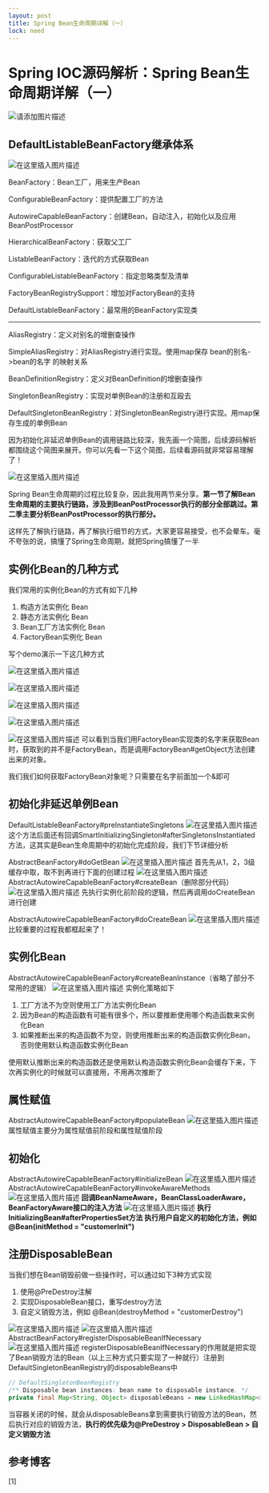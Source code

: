 ```yaml
---
layout: post
title: Spring Bean生命周期详解（一）
lock: need
---
```


# Spring IOC源码解析：Spring Bean生命周期详解（一）
![请添加图片描述](https://img-blog.csdnimg.cn/f65ad42603314eab86cbe622422db039.png?)
## DefaultListableBeanFactory继承体系
![在这里插入图片描述](https://img-blog.csdnimg.cn/0addcb9df04142469dad7523caf2aaca.png?)

BeanFactory：Bean工厂，用来生产Bean

ConfigurableBeanFactory：提供配置工厂的方法

AutowireCapableBeanFactory：创建Bean，自动注入，初始化以及应用BeanPostProcessor

HierarchicalBeanFactory：获取父工厂

ListableBeanFactory：迭代的方式获取Bean

ConfigurableListableBeanFactory：指定忽略类型及清单

FactoryBeanRegistrySupport：增加对FactoryBean的支持

DefaultListableBeanFactory：最常用的BeanFactory实现类

---

AliasRegistry：定义对别名的增删查操作

SimpleAliasRegistry：对AliasRegistry进行实现。使用map保存 bean的别名->bean的名字 的映射关系

BeanDefinitionRegistry：定义对BeanDefinition的增删查操作

SingletonBeanRegistry：实现对单例Bean的注册和互殴去

DefaultSingletonBeanRegistry：对SingletonBeanRegistry进行实现。用map保存生成的单例Bean

因为初始化非延迟单例Bean的调用链路比较深，我先画一个简图，后续源码解析都围绕这个简图来展开。你可以先看一下这个简图，后续看源码就非常容易理解了！

![在这里插入图片描述](https://img-blog.csdnimg.cn/41cb7c1c205d49f9afea9ee57ee5b801.png?)

Spring Bean生命周期的过程比较复杂，因此我用两节来分享。**第一节了解Bean生命周期的主要执行链路，涉及到BeanPostProcessor执行的部分全部跳过。第二季主要分析BeanPostProcessor的执行部分。**

这样先了解执行链路，再了解执行细节的方式，大家更容易接受，也不会晕车。毫不夸张的说，搞懂了Spring生命周期，就把Spring搞懂了一半
## 实例化Bean的几种方式
我们常用的实例化Bean的方式有如下几种

1. 构造方法实例化 Bean
2. 静态方法实例化 Bean
3. Bean工厂方法实例化 Bean
4. FactoryBean实例化 Bean

写个demo演示一下这几种方式

![在这里插入图片描述](https://img-blog.csdnimg.cn/2334de472adc4ce3a85b7ee737cf4bbc.png?)

![在这里插入图片描述](https://img-blog.csdnimg.cn/7dc76f1c654142b4a0460e759041c58d.png)

![在这里插入图片描述](https://img-blog.csdnimg.cn/33852fd8386742debe0d6ea2b3f3cdd2.png?)

![在这里插入图片描述](https://img-blog.csdnimg.cn/6685f946af9f4c3cbcfe392e98953f6e.png?)

![在这里插入图片描述](https://img-blog.csdnimg.cn/8d249fb604c0443884db8dc0cc46078a.png)
可以看到当我们用FactoryBean实现类的名字来获取Bean时，获取到的并不是FactoryBean，而是调用FactoryBean#getObject方法创建出来的对象。

我们我们如何获取FactoryBean对象呢？只需要在名字前面加一个&即可
## 初始化非延迟单例Bean
DefaultListableBeanFactory#preInstantiateSingletons
![在这里插入图片描述](https://img-blog.csdnimg.cn/059cc3e5fb0041bd9a636b8d209968d5.png?)
这个方法后面还有回调SmartInitializingSingleton#afterSingletonsInstantiated方法，这其实是Bean生命周期中的初始化完成阶段，我们下节详细分析

AbstractBeanFactory#doGetBean
![在这里插入图片描述](https://img-blog.csdnimg.cn/4703b7e5a1574575aa2b6d7699ea407b.png?)
首先先从1，2，3级缓存中取，取不到再进行下面的创建过程
![在这里插入图片描述](https://img-blog.csdnimg.cn/3c785046b382437292344313ad8f0b31.png?)
AbstractAutowireCapableBeanFactory#createBean（删除部分代码）
![在这里插入图片描述](https://img-blog.csdnimg.cn/cc99ad80260244ff99b0197a773ca358.png?)
先执行实例化前阶段的逻辑，然后再调用doCreateBean进行创建

AbstractAutowireCapableBeanFactory#doCreateBean
![在这里插入图片描述](https://img-blog.csdnimg.cn/82bbb79da64b469f9e5b1f1cefd96433.png?)
比较重要的过程我都框起来了！
## 实例化Bean
AbstractAutowireCapableBeanFactory#createBeanInstance（省略了部分不常用的逻辑）
![在这里插入图片描述](https://img-blog.csdnimg.cn/5f1d0ba48c544cfbbf249c1ed433f4c4.png?)
实例化策略如下

1. 工厂方法不为空则使用工厂方法实例化Bean
2. 因为Bean的构造函数有可能有很多个，所以要推断使用哪个构造函数来实例化Bean
3. 如果推断出来的构造函数不为空，则使用推断出来的构造函数实例化Bean，否则使用默认构造函数实例化Bean

使用默认推断出来的构造函数还是使用默认构造函数实例化Bean会缓存下来，下次再实例化的时候就可以直接用，不用再次推断了

## 属性赋值
AbstractAutowireCapableBeanFactory#populateBean
![在这里插入图片描述](https://img-blog.csdnimg.cn/bc6a719419d340df9d248e73a75a77de.png?)
属性赋值主要分为属性赋值前阶段和属性赋值阶段
## 初始化
AbstractAutowireCapableBeanFactory#initializeBean
![在这里插入图片描述](https://img-blog.csdnimg.cn/462195e9124c4ba1a9b818049bec4f22.png?)
AbstractAutowireCapableBeanFactory#invokeAwareMethods
![在这里插入图片描述](https://img-blog.csdnimg.cn/ea28b70b4706488da7662c73cbe4bf77.png?)
**回调BeanNameAware，BeanClassLoaderAware，BeanFactoryAware接口的注入方法**
![在这里插入图片描述](https://img-blog.csdnimg.cn/05511f33c0054d80b54e51ba3dcae80d.png?)
**执行InitializingBean#afterPropertiesSet方法
执行用户自定义的初始化方法，例如@Bean(initMethod = "customerInit")**
## 注册DisposableBean
当我们想在Bean销毁前做一些操作时，可以通过如下3种方式实现

1. 使用@PreDestroy注解
2. 实现DisposableBean接口，重写destroy方法
3. 自定义销毁方法，例如 @Bean(destroyMethod = "customerDestroy")

![在这里插入图片描述](https://img-blog.csdnimg.cn/8f31a1251ab945e88db8e0c84509ab63.png?)
![在这里插入图片描述](https://img-blog.csdnimg.cn/0947613231b643d9aea66812c8605883.png?)
AbstractBeanFactory#registerDisposableBeanIfNecessary
![在这里插入图片描述](https://img-blog.csdnimg.cn/f01b4b44302e4e20a4ce9ed63bd2f736.png?)
registerDisposableBeanIfNecessary的作用就是把实现了Bean销毁方法的Bean（以上三种方式只要实现了一种就行）注册到DefaultSingletonBeanRegistry的disposableBeans中

```java
// DefaultSingletonBeanRegistry
/** Disposable bean instances: bean name to disposable instance. */
private final Map<String, Object> disposableBeans = new LinkedHashMap<>();
```
当容器关闭的时候，就会从disposableBeans拿到需要执行销毁方法的Bean，然后执行对应的销毁方法，**执行的优先级为@PreDestroy > DisposableBean > 自定义销毁方法**
## 参考博客
[1]